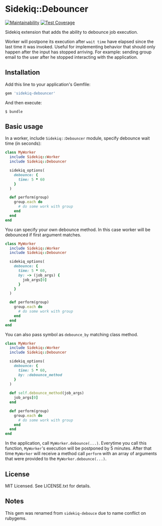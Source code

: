 # Sidekiq::Debouncer
[![Maintainability](https://api.codeclimate.com/v1/badges/a4b87d864a8a0f69d2be/maintainability)](https://codeclimate.com/github/paladinsoftware/sidekiq-debouncer/maintainability)
[![Test Coverage](https://api.codeclimate.com/v1/badges/a4b87d864a8a0f69d2be/test_coverage)](https://codeclimate.com/github/paladinsoftware/sidekiq-debouncer/test_coverage)

Sidekiq extension that adds the ability to debounce job execution.

Worker will postpone its execution after `wait time` have elapsed since the last time it was invoked. Useful for implementing behavior that should only happen after the input has stopped arriving. For example: sending group email to the user after he stopped interacting with the application.

## Installation

Add this line to your application's Gemfile:

```ruby
gem 'sidekiq-debouncer'
```

And then execute:

    $ bundle

## Basic usage

In a worker, include `Sidekiq::Debouncer` module, specify debounce wait time (in seconds):

```ruby
class MyWorker
  include Sidekiq::Worker
  include Sidekiq::Debouncer

  sidekiq_options(
    debounce: {
      time: 5 * 60
    }
  )

  def perform(group)
    group.each do
      # do some work with group
    end
  end
end
```

You can specify your own debounce method. In this case worker will be debounced if first argument matches.
```ruby
class MyWorker
  include Sidekiq::Worker
  include Sidekiq::Debouncer

  sidekiq_options(
    debounce: {
      time: 5 * 60,
      by: -> (job_args) {
        job_args[0]
      }
    }
  )

  def perform(group)
    group.each do
      # do some work with group
    end
  end
end
```

You can also pass symbol as `debounce_by` matching class method.
```ruby
class MyWorker
  include Sidekiq::Worker
  include Sidekiq::Debouncer

  sidekiq_options(
    debounce: {
      time: 5 * 60,
      by: :debounce_method
    }
  )
  
  def self.debounce_method(job_args)
    job_args[0]
  end

  def perform(group)
    group.each do
      # do some work with group
    end
  end
end
```


In the application, call `MyWorker.debounce(...)`. Everytime you call this function, `MyWorker`'s execution will be postponed by 5 minutes. After that time `MyWorker` will receive a method call `perform` with an array of arguments that were provided to the `MyWorker.debounce(...)`.

## License

MIT Licensed. See LICENSE.txt for details.

## Notes

This gem was renamed from `sidekiq-debouce` due to name conflict on rubygems.
